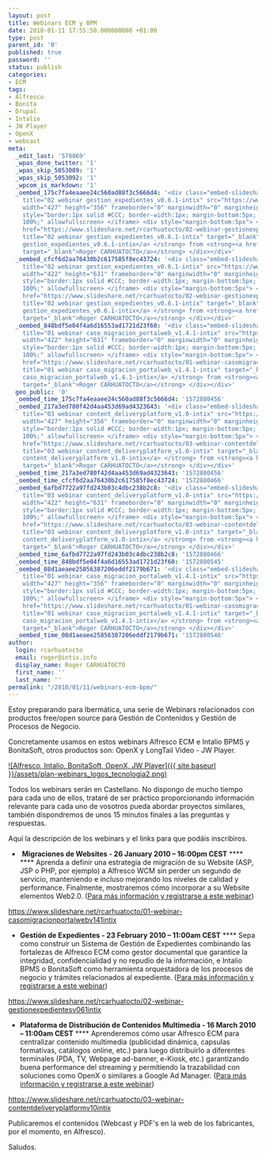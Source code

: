 ```yaml
---
layout: post
title: Webinars ECM y BPM
date: 2010-01-11 17:55:50.000000000 +01:00
type: post
parent_id: '0'
published: true
password: ''
status: publish
categories:
- ECM
tags:
- Alfresco
- Bonita
- Drupal
- Intalio
- JW Player
- OpenX
- webcast
meta:
  _edit_last: '578869'
  _wpas_done_twitter: '1'
  _wpas_skip_5053089: '1'
  _wpas_skip_5053092: '1'
  _wpcom_is_markdown: '1'
  _oembed_175c7fa4eaaee24c560ad88f3c5666d4: '<div class="embed-slideshare"><iframe
    title="02 webinar gestion_expedientes_v0.6.1-intix" src="https://www.slideshare.net/slideshow/embed_code/key/KiVZrZJaDdA73b"
    width="427" height="356" frameborder="0" marginwidth="0" marginheight="0" scrolling="no"
    style="border:1px solid #CCC; border-width:1px; margin-bottom:5px; max-width:
    100%;" allowfullscreen> </iframe> <div style="margin-bottom:5px"> <strong> <a
    href="https://www.slideshare.net/rcarhuatocto/02-webinar-gestionexpedientesv061intix"
    title="02 webinar gestion_expedientes_v0.6.1-intix" target="_blank">02 webinar
    gestion_expedientes_v0.6.1-intix</a> </strong> from <strong><a href="https://www.slideshare.net/rcarhuatocto"
    target="_blank">Roger CARHUATOCTO</a></strong> </div></div>'
  _oembed_cfcf6d2aa76430b2c617585f8ec43724: '<div class="embed-slideshare"><iframe
    title="02 webinar gestion_expedientes_v0.6.1-intix" src="https://www.slideshare.net/slideshow/embed_code/key/KiVZrZJaDdA73b"
    width="422" height="631" frameborder="0" marginwidth="0" marginheight="0" scrolling="no"
    style="border:1px solid #CCC; border-width:1px; margin-bottom:5px; max-width:
    100%;" allowfullscreen> </iframe> <div style="margin-bottom:5px"> <strong> <a
    href="https://www.slideshare.net/rcarhuatocto/02-webinar-gestionexpedientesv061intix"
    title="02 webinar gestion_expedientes_v0.6.1-intix" target="_blank">02 webinar
    gestion_expedientes_v0.6.1-intix</a> </strong> from <strong><a href="https://www.slideshare.net/rcarhuatocto"
    target="_blank">Roger CARHUATOCTO</a></strong> </div></div>'
  _oembed_848bdf5e04f4a6d16553ad1721d23f60: '<div class="embed-slideshare"><iframe
    title="01 webinar caso_migracion_portalweb_v1.4.1-intix" src="https://www.slideshare.net/slideshow/embed_code/key/KT500C5MZENIRm"
    width="422" height="631" frameborder="0" marginwidth="0" marginheight="0" scrolling="no"
    style="border:1px solid #CCC; border-width:1px; margin-bottom:5px; max-width:
    100%;" allowfullscreen> </iframe> <div style="margin-bottom:5px"> <strong> <a
    href="https://www.slideshare.net/rcarhuatocto/01-webinar-casomigracionportalwebv141intix"
    title="01 webinar caso_migracion_portalweb_v1.4.1-intix" target="_blank">01 webinar
    caso_migracion_portalweb_v1.4.1-intix</a> </strong> from <strong><a href="https://www.slideshare.net/rcarhuatocto"
    target="_blank">Roger CARHUATOCTO</a></strong> </div></div>'
  geo_public: '0'
  _oembed_time_175c7fa4eaaee24c560ad88f3c5666d4: '1572880456'
  _oembed_217a3ed780f42d4aa453d69ad4323643: '<div class="embed-slideshare"><iframe
    title="03 webinar content_deliveryplatform_v1.0-intix" src="https://www.slideshare.net/slideshow/embed_code/key/nggIhNn8wxjdz2"
    width="427" height="356" frameborder="0" marginwidth="0" marginheight="0" scrolling="no"
    style="border:1px solid #CCC; border-width:1px; margin-bottom:5px; max-width:
    100%;" allowfullscreen> </iframe> <div style="margin-bottom:5px"> <strong> <a
    href="https://www.slideshare.net/rcarhuatocto/03-webinar-contentdeliveryplatformv10intix"
    title="03 webinar content_deliveryplatform_v1.0-intix" target="_blank">03 webinar
    content_deliveryplatform_v1.0-intix</a> </strong> from <strong><a href="https://www.slideshare.net/rcarhuatocto"
    target="_blank">Roger CARHUATOCTO</a></strong> </div></div>'
  _oembed_time_217a3ed780f42d4aa453d69ad4323643: '1572880456'
  _oembed_time_cfcf6d2aa76430b2c617585f8ec43724: '1572880466'
  _oembed_6afbd7722a97fd243b03c4dbc238b2c8: '<div class="embed-slideshare"><iframe
    title="03 webinar content_deliveryplatform_v1.0-intix" src="https://www.slideshare.net/slideshow/embed_code/key/nggIhNn8wxjdz2"
    width="422" height="631" frameborder="0" marginwidth="0" marginheight="0" scrolling="no"
    style="border:1px solid #CCC; border-width:1px; margin-bottom:5px; max-width:
    100%;" allowfullscreen> </iframe> <div style="margin-bottom:5px"> <strong> <a
    href="https://www.slideshare.net/rcarhuatocto/03-webinar-contentdeliveryplatformv10intix"
    title="03 webinar content_deliveryplatform_v1.0-intix" target="_blank">03 webinar
    content_deliveryplatform_v1.0-intix</a> </strong> from <strong><a href="https://www.slideshare.net/rcarhuatocto"
    target="_blank">Roger CARHUATOCTO</a></strong> </div></div>'
  _oembed_time_6afbd7722a97fd243b03c4dbc238b2c8: '1572880466'
  _oembed_time_848bdf5e04f4a6d16553ad1721d23f60: '1572880545'
  _oembed_08d1aeaee25856387206eddf2179b671: '<div class="embed-slideshare"><iframe
    title="01 webinar caso_migracion_portalweb_v1.4.1-intix" src="https://www.slideshare.net/slideshow/embed_code/key/KT500C5MZENIRm"
    width="427" height="356" frameborder="0" marginwidth="0" marginheight="0" scrolling="no"
    style="border:1px solid #CCC; border-width:1px; margin-bottom:5px; max-width:
    100%;" allowfullscreen> </iframe> <div style="margin-bottom:5px"> <strong> <a
    href="https://www.slideshare.net/rcarhuatocto/01-webinar-casomigracionportalwebv141intix"
    title="01 webinar caso_migracion_portalweb_v1.4.1-intix" target="_blank">01 webinar
    caso_migracion_portalweb_v1.4.1-intix</a> </strong> from <strong><a href="https://www.slideshare.net/rcarhuatocto"
    target="_blank">Roger CARHUATOCTO</a></strong> </div></div>'
  _oembed_time_08d1aeaee25856387206eddf2179b671: '1572880546'
author:
  login: rcarhuatocto
  email: roger@intix.info
  display_name: Roger CARHUATOCTO
  first_name: ''
  last_name: ''
permalink: "/2010/01/11/webinars-ecm-bpm/"
---
```

Estoy preparando para Ibermática, una serie de Webinars relacionados con productos free/open source para Gestión de Contenidos y Gestión de Procesos de Negocio.

  


  


Concretamente usamos en estos webinars Alfresco ECM e Intalio BPMS y BonitaSoft, otros productos son: OpenX y LongTail Video - JW Player.

  


[![Alfresco, Intalio, BonitaSoft, OpenX, JW Player]({{ site.baseurl }}/assets/plan-webinars_logos_tecnologia2.png)](http://holisticsecurity.files.wordpress.com/2010/01/plan-webinars_logos_tecnologia2.png)  
  


  


Todos los webinars serán en Castellano. No dispongo de mucho tiempo para cada uno de ellos, trataré de ser práctico proporcionando información relevante para cada uno de vosotros pueda abordar proyectos similares, también dispondremos de unos 15 minutos finales a las preguntas y respuestas.

  


  
Aquí la descripción de los webinars y el links para que podáis inscribiros.

  


  

  * ﻿ **Migraciones de Websites - 26 January 2010 – 16:00pm CEST** **** **** Aprenda a definir una estrategia de migración de su Website (ASP, JSP o PHP, por ejemplo) a Alfresco WCM sin perder un segundo de servicio, manteniendo e incluso mejorando los niveles de calidad y performance. Finalmente, mostraremos cómo incorporar a su Website elementos Web2.0. ([Para más información y registrarse a este webinar](http://www.alfresco.com/es/about/events/2010/01/migracion_de_websites/))
  


https://www.slideshare.net/rcarhuatocto/01-webinar-casomigracionportalwebv141intix

  

  *  **Gestión de Expedientes - 23 February 2010 – 11:00am CEST** **** Sepa como construir un Sistema de Gestión de Expedientes combinando las fortalezas de Alfresco ECM como gestor documental que garantice la integridad, confidencialidad y no repudio de la información, e Intalio BPMS o BonitaSoft como herramienta orquestadora de los procesos de negocio y trámites relacionados al expediente. ([Para más información y registrarse a este webinar](http://www.alfresco.com/es/about/events/2010/02/gestion_de_expendientes/))
  


https://www.slideshare.net/rcarhuatocto/02-webinar-gestionexpedientesv061intix

  

  *  **Plataforma de Distribución de Contenidos Multimedia - 16 March 2010 – 11:00am CEST** **** Aprenderemos cómo usar Alfresco ECM para centralizar contenido multimedia (publicidad dinámica, capsulas formativas, catálogos online, etc.) para luego distribuirlo a diferentes terminales (PDA, TV, Webpage ad-banner, e-Kiosk, etc.) garantizando buena performance del streaming y permitiendo la trazabilidad con soluciones como OpenX o similares a Google Ad Manager. ([Para más información y registrarse a este webinar](http://www.alfresco.com/es/about/events/2010/03/contenido_multimedia/))
  


https://www.slideshare.net/rcarhuatocto/03-webinar-contentdeliveryplatformv10intix  

  


Publicaremos el contenidos (Webcast y PDF's en la web de los fabricantes, por el momento, en Alfresco).

  


Saludos.

  

